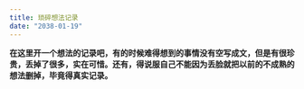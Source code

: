 ```yaml
---
title: 琐碎想法记录
date: "2038-01-19"
---
```


**在这里开一个想法的记录吧，有的时候难得想到的事情没有空写成文，但是有很珍贵，丢掉了很多，实在可惜。还有，得说服自己不能因为丢脸就把以前的不成熟的想法删掉，毕竟得真实记录。**